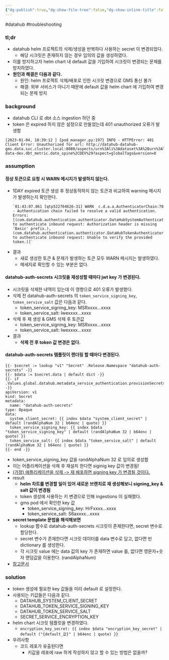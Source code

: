 ```yaml
---
{"dg-publish":true,"dg-show-file-tree":false,"dg-show-inline-title":false,"markdownTemplateEngine":false,"permalink":"/data/datahub/__/datahub-ts-unauthorized-when-ingestion/","dgShowInlineTitle":false,"dgShowFileTree":false,"dgPassFrontmatter":true,"noteIcon":"","created":"","updated":""}
---
```


#datahub #troubleshooting 

### tl;dr
- datahub helm 프로젝트의 삭제/생성을 반복하다 사용하는 secret 이 변경되었다.
	- 해당 시크릿은 존재하지 않는 경우 임의의 값을 생성하였다.
- 이를 방지하고자 helm chart 내 default 값을 기입하여 시크릿이 변경되는 문제를 방지하였다.
- **원인과 해결은 다음과 같다.**
	- 원인: helm 프로젝트 삭제/배포로 인한 시크릿 변경으로 GMS 통신 불가
	- 해결: 외부 서비스가 아니기 때문에 default 값을 helm chart 에 기입하여 변경되는 문제 방지

### background
- datahub CLI 로 dbt 소스 ingestion 하던 중
- token 은 expired 하지 않은 설정으로 만들었는데 401 unauthorized 오류가 발생함
```
[2023-01-04, 18:39:12 ] {pod_manager.py:197} INFO - HTTPError: 401 Client Error: Unauthorized for url: http://datahub-datahub-gms.data.svc.cluster.local:8080/aspects/urn%3Ali%3Adataset%3A%28urn%3Ali%3AdataPlatform%3Adbt%2Ccoinone-data-dev.dbt_metric.date_spine%2CDEV%29?aspect=globalTags&version=0
```

### assumption

#### 정상 토큰으로 요청 시 WARN 메시지가 발생하지 않는다.
- 1DAY expired 토큰 생성 후 정상동작하지 않는 토큰과 비교하여 warning 메시지가 발생하는지 확인한다.
	```
	`01:43:07.861 [qtp522764626-31] WARN  c.d.a.a.AuthenticatorChain:70 - Authentication chain failed to resolve a valid authentication. Errors: [(com.datahub.authentication.authenticator.DataHubSystemAuthenticator,Failed to authenticate inbound request: Authorization header is missing 'Basic' prefix.), (com.datahub.authentication.authenticator.DataHubTokenAuthenticator,Failed to authenticate inbound request: Unable to verify the provided token.)]`
	```
- 결과
	- 새로 생성한 토큰 & 문제가 발생하는 토큰 모두 WARN 메시지는 발생하였다.
	- 메세지로 확인할 수 있는 부분은 없다.

#### datahub-auth-secrets 시크릿을 재성성할 때마다 jwt key 가 변경된다.
- 시크릿을 삭제한 내역이 있는데 이 영향으로 401 오류가 발생했다.
- 삭제 전 datahub-auth-secrets 의 `token_service_signing_key`, `token_service_salt` 값은 다음과 같다.
	- token_service_signing_key: MSRxxxx...xxxx
	- token_service_salt: Iwexxxx...xxxx
- 삭제 후 재 생성 & GMS 삭제 후 토큰값
	- token_service_signing_key: MSRxxxx...xxxx
	- token_service_salt: Iwexxxx...xxxx
- 결과
	- **삭제 전 후 token 값 변경은 없다.**

#### datahub-auth-secrets 템플릿이 렌더링 할 때마다 변경된다.

```
{{- $secret := lookup "v1" "Secret" .Release.Namespace "datahub-auth-secrets" -}}  
{{- $data := $secret.data | default dict -}}  
{{- if .Values.global.datahub.metadata_service_authentication.provisionSecrets -}}  
apiVersion: v1  
kind: Secret  
metadata:  
  name: "datahub-auth-secrets"  
type: Opaque  
data:  
  system_client_secret: {{ index $data "system_client_secret" | default (randAlphaNum 32 | b64enc | quote) }}  
  token_service_signing_key: {{ index $data "token_service_signing_key" | default (randAlphaNum 32 | b64enc | quote) }}  
  token_service_salt: {{ index $data "token_service_salt" | default (randAlphaNum 32 | b64enc | quote) }}  
{{- end -}}
```

- token_service_signing_key 값을 randAlphaNum 32 로 임의로 생성함
- 이는 어플리케이션을 삭제 후 재설치 한다면 siginig key 값이 변경됨!
- <u>(가정) 애플리케이션을 삭제 -> 재 배포하면 signing key 가 변경될 것이다.</u>
- result
	- **helm 차트를 변경할 일이 있어 새로운 브랜치로 재 생성해보니 signing_key & salt 값이 변경됨**
	- token 생성에 사용하는 키 변경으로 인해 ingestions 이 실패했다.
	- gms pod 에서 확인한 key 값
		- token_service_signing_key: HrFxxxx...xxxx
		- token_service_salt: S6axxxx...xxxx
- **secret template 문법을 해석해보면**
	- lookup 함수로 datahub-auth-secrets 시크릿이 존재한다면, secret 변수로 할당한다.
	- secret 변수가 존재한다면 시크릿 데이터를 data 변수로 담고, 없다면 빈 dictionary 를 생성한다.
	- 각 시크릿 value 에는 data 값의 key 가 존재하면 value 를, 없다면 영문자+숫자 랜덤값을 이용한다. (randAlphaNum)
- [참고문서](https://itnext.io/manage-auto-generated-secrets-in-your-helm-charts-5aee48ba6918)

### solution
- token 생성에 필요한 key 값들을 미리 default 로 설정한다.
- 사용되는 키값들은 다음과 같다.
	- DATAHUB_SYSTEM_CLIENT_SECRET
	- DATAHUB_TOKEN_SERVICE_SIGNING_KEY
	- DATAHUB_TOKEN_SERVICE_SALT
	- SECRET_SERVICE_ENCRYPTION_KEY
- helm chart 시크릿 템플릿을 변경하였다.
	- `encryption_key_secret: {{ index $data "encryption_key_secret" | default ("{default_값}" | b64enc | quote) }}`
- 우려사항
	- 코드 레포가 유출된다면
		- 키값을 레포에 raw 하게 작성하지 않고 할 수 있는 방법은 없을까?
